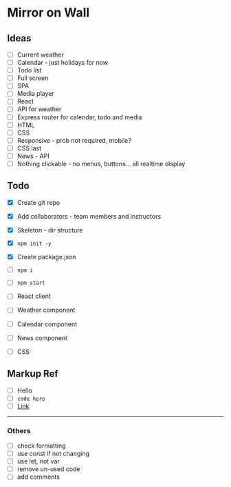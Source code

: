 # Mirror on Wall

## Ideas

- [ ] Current weather
- [ ] Calendar - just holidays for now
- [ ] Todo list
- [ ] Full screen
- [ ] SPA
- [ ] Media player
- [ ] React
- [ ] API for weather
- [ ] Express router for calendar, todo and media
- [ ] HTML
- [ ] CSS
- [ ] Responsive - prob not required, mobile?
- [ ] CSS last
- [ ] News - API
- [ ] Nothing clickable - no menus, buttons... all realtime display

## Todo

- [x] Create git repo
- [x] Add collaborators - team members and instructors
- [x] Skeleton - dir structure
- [x] ```npm init -y```
- [x] Create package.json
- [ ] ```npm i```
- [ ] ```npm start```
- [ ] React client
- [ ] Weather component
- [ ] Calendar component
- [ ] News component
- [ ] CSS


## Markup Ref

- [ ] Hello
- [ ] ```code here```
- [ ] [Link](www.google.ca) 

<hr>

### Others

- [ ] check formatting
- [ ] use const if not changing
- [ ] use let, not var
- [ ] remove un-used code
- [ ] add comments
